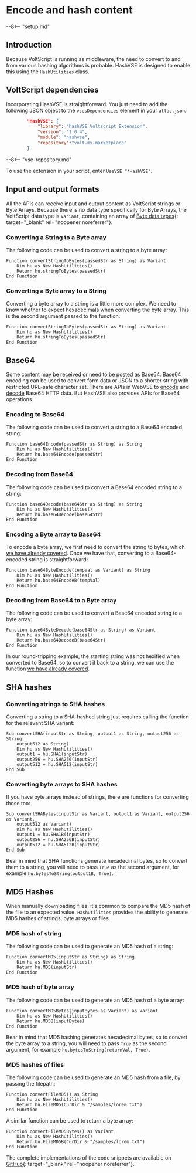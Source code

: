 # Encode and hash content

--8<-- "setup.md"

## Introduction

Because VoltScript is running as middleware, the need to convert to and from various hashing algorithms is probable. HashVSE is designed to enable this using the `HashUtilities` class.

## VoltScript dependencies

Incorporating HashVSE is straightforward. You just need to add the following JSON object to the `vsesDependencies` element in your `atlas.json`.

```json
        "HashVSE": {
            "library": "hashVSE Voltscript Extension",
            "version": "1.0.4",
            "module": "hashvse",
            "repository":"volt-mx-marketplace"
        }
```

--8<-- "vse-repository.md"

To use the extension in your script, enter `UseVSE "*HashVSE"`.

## Input and output formats

All the APIs can receive input and output content as VoltScript strings or Byte Arrays. Because there is no data type specifically for Byte Arrays, the VoltScript data type is `Variant`, containing an array of [Byte data types](https://help.hcltechsw.com/dom_designer/12.0.2/basic/LSAZ_BYTE_DATA_TYPE.html){: target="_blank" rel="noopener noreferrer"}.

### Converting a String to a Byte array

The following code can be used to convert a string to a byte array:

``` voltscript
Function convertStringToBytes(passedStr as String) as Variant
    Dim hu as New HashUtilities()
    Return hu.stringToBytes(passedStr)
End Function
```

### Converting a Byte array to a String

Converting a byte array to a string is a little more complex. We need to know whether to expect hexadecimals when converting the byte array. This is the second argument passed to the function:

``` voltscript
Function convertStringToBytes(passedStr as String) as Variant
    Dim hu as New HashUtilities()
    Return hu.stringToBytes(passedStr)
End Function
```

## Base64

Some content may be received or need to be posted as Base64. Base64 encoding can be used to convert form data or JSON to a shorter string with restricted URL-safe character set. There are APIs in WebVSE to [encode](./web.md#encode-body-content) and [decode](./web.md#decode-and-request-body-content) Base64 HTTP data. But HashVSE also provides APIs for Base64 operations.

### Encoding to Base64

The following code can be used to convert a string to a Base64 encoded string:

``` voltscript
Function base64Encode(passedStr as String) as String
    Dim hu as New HashUtilities()
    Return hu.base64Encode(passedStr)
End Function
```

### Decoding from Base64

The following code can be used to convert a Base64 encoded string to a string:

``` voltscript
Function base64Decode(base64Str as String) as String
    Dim hu as New HashUtilities()
    Return hu.base64Decode(base64Str)
End Function
```

### Encoding a Byte array to Base64

To encode a byte array, we first need to convert the string to bytes, which [we have already covered](#converting-a-string-to-a-byte-array). Once we have that, converting to a Base64-encoded string is straightforward:

``` voltscript
Function base64ByteEncode(tempVal as Variant) as String
    Dim hu as New HashUtilities()
    Return hu.base64EncodeB(tempVal)
End Function
```

### Decoding from Base64 to a Byte array

The following code can be used to convert a Base64 encoded string to a byte array:

``` voltscript
Function base64ByteDecode(base64Str as String) as Variant
    Dim hu as New HashUtilities()
    Return hu.base64DecodeB(base64Str)
End Function
```

In our round-tripping example, the starting string was not hexified when converted to Base64, so to convert it back to a string, we can use the function [we have already covered](#converting-a-byte-array-to-a-string).

## SHA hashes

### Converting strings to SHA hashes

Converting a string to a SHA-hashed string just requires calling the function for the relevant SHA variant:

``` voltscript
Sub convertSHA(inputStr as String, output1 as String, output256 as String,_
    output512 as String)
    Dim hu as New HashUtilities()
    output1 = hu.SHA1(inputStr)
    output256 = hu.SHA256(inputStr)
    output512 = hu.SHA512(inputStr)
End Sub
```

### Converting byte arrays to SHA hashes

If you have byte arrays instead of strings, there are functions for converting those too:

``` voltscript
Sub convertSHABytes(inputStr as Variant, output1 as Variant, output256 as Variant,_
    output512 as Variant)
    Dim hu as New HashUtilities()
    output1 = hu.SHA1B(inputStr)
    output256 = hu.SHA256B(inputStr)
    output512 = hu.SHA512B(inputStr)
End Sub
```

Bear in mind that SHA functions generate hexadecimal bytes, so to convert them to a string, you will need to pass `True` as the second argument, for example `hu.bytesToString(output1B, True)`.

## MD5 Hashes

When manually downloading files, it's common to compare the MD5 hash of the file to an expected value. `HashUtilities` provides the ability to generate MD5 hashes of strings, byte arrays or files.

### MD5 hash of string

The following code can be used to generate an MD5 hash of a string:

``` voltscript
Function convertMD5(inputStr as String) as String
    Dim hu as New HashUtilities()
    Return hu.MD5(inputStr)
End Function
```

### MD5 hash of byte array

The following code can be used to generate an MD5 hash of a byte array:

``` voltscript
Function convertMD5Bytes(inputBytes as Variant) as Variant
    Dim hu as New HashUtilities()
    Return hu.MD5B(inputBytes)
End Function
```

Bear in mind that MD5 hashing generates hexadecimal bytes, so to convert the byte array to a string, you will need to pass `True` as the second argument, for example `hu.bytesToString(returnVal, True)`.

### MD5 hashes of files

The following code can be used to generate an MD5 hash from a file, by passing the filepath:

``` voltscript
Function convertFileMD5() as String
    Dim hu as New HashUtilities()
    Return hu.FileMD5(CurDir & "/samples/lorem.txt")
End Function
```

A similar function can be used to return a byte array:

``` voltscript
Function convertFileMD5Bytes() as Variant
    Dim hu as New HashUtilities()
    Return hu.FileMD5B(CurDir & "/samples/lorem.txt")
End Function
```

The complete implementations of the code snippets are available on [GitHub](https://github.com/HCL-TECH-SOFTWARE/voltscript-samples/tree/main/samples/hashvse){: target="_blank" rel="noopener noreferrer"}.